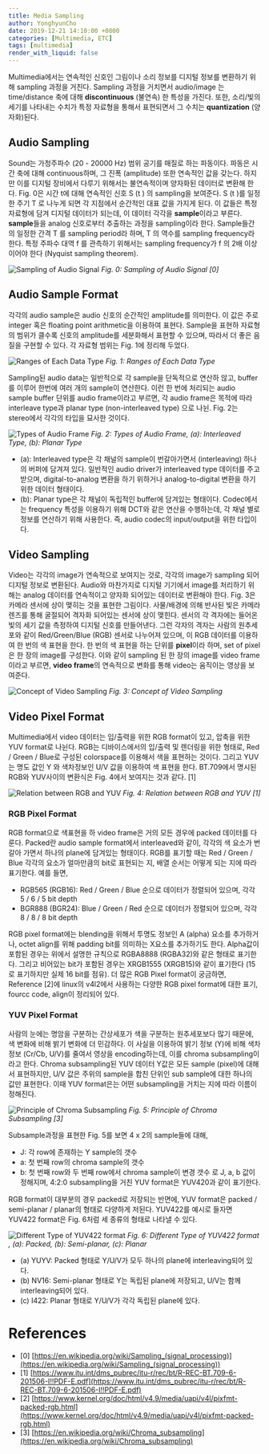 ```yaml
---
title: Media Sampling
author: YonghyunCho
date: 2019-12-21 14:10:00 +0800
categories: [Multimedia, ETC]
tags: [multimedia]
render_with_liquid: false
---
```


Multimedia에서는 연속적인 신호인 그림이나 소리 정보를 디지털 정보를 변환하기 위해 sampling 과정을 거친다. Sampling 과정을 거치면서 audio/image 는 time/distance 축에 대해 **discontinuous** (불연속) 한 특성을 가진다. 또한, 소리/빛의 세기를 나타내는 수치가 특정 자료형을 통해서 표현되면서 그 수치는 **quantization** (양자화)된다.

## Audio Sampling

Sound는 가청주파수 (20 - 20000 Hz) 범위 공기를 매질로 하는 파동이다. 파동은 시간 축에 대해 continuous하며, 그 진폭 (amplitude) 또한 연속적인 값을 갖는다. 하지만 이를 디지털 장비에서 다루기 위해서는 불연속적이며 양자화된 데이터로 변환해 한다. Fig. 0은 시간 t에 대해 연속적인 신호 S (t ) 의 sampling을 보여준다. S (t )를 일정한 주기 T 로 나누게 되면 각 지점에서 순간적인 대표 값을 가지게 된다. 이 값들은 특정 자료형에 담겨 디지털 데이터가 되는데, 이 데이터 각각을 **sample**이라고 부른다. **sample**들을 analog 신호로부터 추출하는 과정을 sampling이라 한다. Sample들간의 일정한 간격 T 를 sampling period라 하며, T 의 역수를 sampling frequency라 한다. 특정 주파수 대역 f 를 관측하기 위해서는 sampling frequency가 f 의 2배 이상이어야 한다 (Nyquist sampling theorem).

![Sampling of Audio Signal](/assets/img/post/media_sampling/audio-sampling.png)
_Fig. 0: Sampling of Audio Signal [0]_

## Audio Sample Format

각각의 audio sample은 audio 신호의 순간적인 amplitude를 의미한다. 이 값은 주로 integer 혹은 floating point arithmetic을 이용하여 표현다. Sample을 표현하 자료형의 범위가 클수록 신호의 amplitude를  세분화해서 표현할 수 있으며, 따라서 더 좋은 음질을 구현할 수 있다. 각 자료형 범위는 Fig. 1에 정리해 두었다.

![Ranges of Each Data Type](/assets/img/post/media_sampling/range-of-number.png)
_Fig. 1: Ranges of Each Data Type_

Sampling된 audio data는 일반적으로 각 sample을 단독적으로 연산하 않고, buffer를 이루어 한번에 여러 개의 sample이 연산한다. 이런 한 번에 처리되는 audio sample buffer 단위를 audio  frame이라고 부르면, 각 audio frame은 목적에 따라 interleave type과 planar type (non-interleaved type) 으로 나뉜. Fig. 2는 stereo에서 각각의 타입을 묘사한 것이다. 

![Types of Audio Frame](/assets/img/post/media_sampling/audio-frame.png)
_Fig. 2: Types of Audio Frame, (a): Interleaved Type, (b): Planar Type_

- (a): Interleaved type은 각 채널의 sample이 번갈아가면서 (interleaving) 하나의 버퍼에 담겨져 있다. 일반적인 audio driver가 interleaved type 데이터를 주고받으며, digital-to-analog 변환을 하기 위하거나 analog-to-digital 변환을 하기 위한 데이터 형태이다.  
- (b): Planar type은 각 채널이 독립적인 buffer에 담겨있는 형태이다. Codec에서는 frequency 특성을 이용하기 위해 DCT와 같은 연산을 수행하는데, 각 채널 별로 정보를 연산하기 위해 사용한다. 즉, audio codec의 input/output을 위한 타입이다.

## Video Sampling

Video는 각각의 image가 연속적으로 보여지는 것로, 각각의 image가 sampling 되어 디지털 정보로 변환된다. Audio와 마찬가지로  디지털 기기에서 image를 처리하기 위해는 analog 데이터를 연속적이고 양자화 되어있는 데이터로 변환해야 한다.  Fig. 3은 카메라 센서에 상이 맺히는 것을 표현한 그림이다. 사물/배경에 의해 반사된 빛은 카메라 렌즈를 통해 굴절되어 격자화 되어있는 센서에 상이 맺힌다. 센서의 각 격자에는 들어온 빛의 세기 값을 측정하여 디지털 신호를 만들어낸다. 그런 각자의 격자는 사람의 원추세포와 같이 Red/Green/Blue (RGB) 센서로 나누어져 있으며, 이 RGB 데이터를 이용하여 한 번의 색 표현을 한다. 한 번의 색 표현을 하는 단위를 **pixel**이라 하며,  set of pixel은 한 장의 image를 구성한다. 이와 같이 sampling 된 한 장의 image를 video frame이라고 부르면, **video frame**의 연속적으로 변화를 통해 video는 움직이는 영상을 보여준다.

![Concept of Video Sampling](/assets/img/post/media_sampling/video-sampling.png)
_Fig. 3: Concept of Video Sampling_

## Video Pixel Format

Multimedia에서 video 데이터는 입/출력을 위한 RGB format이 있고, 압축을 위한 YUV format로 나뉜다. RGB는 디바이스에서의 입/출력 및 렌더링을 위한 형태로, Red / Green / Blue로 구성된 colorspace를 이용해서 색을 표현하는 것이다. 그리고 YUV는 명도 값인 Y 와 색차정보인 U/V 값을 이용하여 색 표현을 한다. BT.709에서 명시된 RGB와 YUV사이의 변환식은 Fig. 4에서  보여지는 것과 같다. [1]

![Relation between RGB and YUV](/assets/img/post/media_sampling/rgb-yub-conversion-equation.png)
_Fig. 4: Relation between RGB and YUV [1]_

### RGB Pixel Format

RGB format으로 색표현을 하 video frame은 거의 모든 경우에 packed 데이터를 다룬다. Packed란 audio sample format에서 interleaved와 같이, 각각의 색 요소가 번갈아 가면서 하나의 plane에 담겨있는 형태이다.  RGB를 표기할 때는 Red / Green / Blue 각각의 요소가 얼마만큼의 bit로 표현되는 지, 배열 순서는 어떻게 되는 지에 따라 표기한다. 예를 들면,

- RGB565 (RGB16): Red / Green / Blue 순으로 데이터가 정렬되어 있으며, 각각 5 / 6 / 5 bit depth
- BGR888 (BGR24): Blue / Green / Red 순으로 데이터가 정렬되어 있으며, 각각 8 / 8 / 8 bit depth

RGB pixel format에는 blending을 위해서 투명도 정보인 A (alpha) 요소를 추가하거나, octet align를 위해 padding bit를 의미하는 X요소를 추가하기도 한다. Alpha값이 포함된 경우는 위에서 설명한 규칙으로 RGBA8888 (RGBA32)와 같은 형태로 표기한다. 그리고 비어있는 bit가 포함된 경우는 XRGB1555 (XRGB15)와 같이 표기한다 (15로 표기하지만 실제 16 bit를 점유). 더 많은 RGB Pixel format이 궁금하면, Reference [2]에 linux의 v4l2에서 사용하는 다양한 RGB pixel format에 대한 표기, fourcc code, align이 정리되어 있다.

### YUV Pixel Format

사람의 눈에는 명암을 구분하는 간상세포가 색을 구분하는 원추세포보다 많기 때문에, 색 변화에 비해 밝기 변화에 더 민감하다. 이 사실을 이용하여 밝기 정보 (Y)에 비해 색차 정보 (Cr/Cb, U/V)를 줄여서 영상을 encoding하는데, 이를 chroma subsampling이라고 한다. Chroma subsampling된 YUV 데이터 Y값은 모든 sample (pixel)에 대해서 표현하지만, U/V 값은 주위의 sample을 합친 단위인 sub sample에 대한 하나의 값만 표현한다. 이때 YUV format은는 어떤 subsampling을 거치는  지에 따라 이름이 정해진다. 

![Principle of Chroma Subsampling](/assets/img/post/media_sampling/chroma-subsampling.png)
_Fig. 5: Principle of Chroma Subsampling [3]_

Subsample과정을 표현한 Fig. 5를 보면 4 x 2의 sample들에 대해,
- J: 각 row에 존재하는 Y sample의 갯수
- a: 첫 번째 row의 chroma sample의 갯수
- b: 첫 번째 row와 두 번째 row에서 chroma sample이 변경 갯수
로 J, a, b 값이 정해지며, 4:2:0 subsampling을 거친 YUV format은 YUV420과 같이 표기한다.

RGB format이 대부분의 경우 packed로 저장되는 반면에, YUV format은 packed / semi-planar / planar의 형태로 다양하게 저된다. YUV422를 예시로 들자면 YUV422 format은 Fig. 6처럼 세 종류의 형태로 나타낼 수 있다.

![Different Type of YUV422 format](/assets/img/post/media_sampling/yuv-example.png)
_Fig. 6: Different Type of YUV422 format , (a): Packed, (b): Semi-planar, (c): Planar_

- (a) YUYV: Packed 형태로 Y/U/V가 모두 하나의 plane에 interleaving되어 있다.
- (b) NV16: Semi-planar 형태로 Y는 독립된 plane에 저장되고, U/V는 함께 interleaving되어 있다.
- (c) I422: Planar 형태로 Y/U/V가 각각 독립된 plane에 있다.

# References
- [0] [https://en.wikipedia.org/wiki/Sampling_(signal_processing)](https://en.wikipedia.org/wiki/Sampling_(signal_processing))
- [1] [https://www.itu.int/dms_pubrec/itu-r/rec/bt/R-REC-BT.709-6-201506-I!!PDF-E.pdf](https://www.itu.int/dms_pubrec/itu-r/rec/bt/R-REC-BT.709-6-201506-I!!PDF-E.pdf)
- [2] [https://www.kernel.org/doc/html/v4.9/media/uapi/v4l/pixfmt-packed-rgb.html](https://www.kernel.org/doc/html/v4.9/media/uapi/v4l/pixfmt-packed-rgb.html)
- [3] [https://en.wikipedia.org/wiki/Chroma_subsampling](https://en.wikipedia.org/wiki/Chroma_subsampling)
